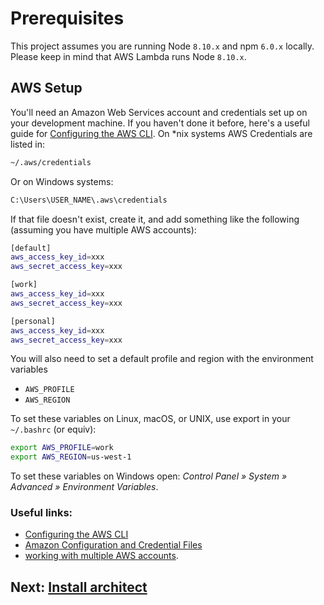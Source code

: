 # Prerequisites

This project assumes you are running Node `8.10.x` and npm `6.0.x` locally. Please keep in mind that AWS Lambda runs Node `8.10.x`.

## AWS Setup

You'll need an Amazon Web Services account and credentials set up on your development machine. If you haven't done it before, here's a useful guide for [Configuring the AWS CLI](https://docs.aws.amazon.com/cli/latest/userguide/cli-chap-getting-started.html).
On \*nix systems AWS Credentials are listed in:

```bash
~/.aws/credentials
```

Or on Windows systems:

```bash
C:\Users\USER_NAME\.aws\credentials
```

If that file doesn't exist, create it, and add something like the following (assuming you have multiple AWS accounts):

```bash
[default]
aws_access_key_id=xxx
aws_secret_access_key=xxx

[work]
aws_access_key_id=xxx
aws_secret_access_key=xxx

[personal]
aws_access_key_id=xxx
aws_secret_access_key=xxx
```

You will also need to set a default profile and region with the environment variables 

- `AWS_PROFILE`
- `AWS_REGION`

To set these variables on Linux, macOS, or UNIX, use export in your `~/.bashrc` (or equiv):

```bash
export AWS_PROFILE=work
export AWS_REGION=us-west-1
```

To set these variables on Windows open: *Control Panel » System » Advanced » Environment Variables*.

### Useful links:
* [Configuring the AWS CLI](https://docs.aws.amazon.com/cli/latest/userguide/cli-chap-getting-started.html)
* [Amazon Configuration and Credential Files](http://docs.aws.amazon.com/cli/latest/userguide/cli-config-files.html)
* [working with multiple AWS accounts](/guides/multiple-aws-accounts).

## Next: [Install architect](/quickstart/install)
